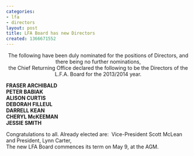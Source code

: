 ```yaml
---
categories:
- lfa
- directors
layout: post
title: LFA Board has new Directors
created: 1366671552
---
```

<p align="center">The following have been duly nominated for the positions of Directors, and there being no further nominations,<br />
	the Chief Returning Office declared the following to be the Directors of the L.F.A. Board for the 2013/2014 year.</p>
<p class="rtecenter"><strong>FRASER ARCHIBALD</strong><br />
	<strong>PETER BABIAK</strong><br />
	<strong>ALISON CURTIS </strong><br />
	<strong>DEBORAH FILLEUL</strong><br />
	<strong>DARRELL KEAN</strong><br />
	<strong>CHERYL McKEEMAN</strong><br />
	<strong>JESSIE SMITH</strong></p>
<p class="rtecenter">Congratulations to all. Already elected are:&nbsp; Vice-President Scott McLean and President, Lynn Carter,<br />
	The new LFA Board commences its term on May 9, at the AGM.</p>
<p>&nbsp;</p>
